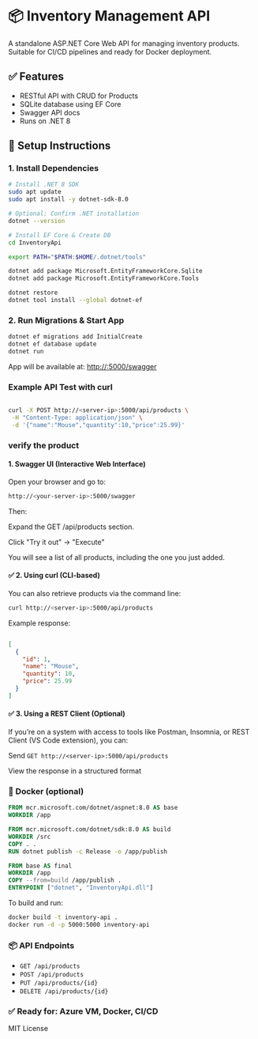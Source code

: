 # 📦 Inventory Management API

A standalone ASP.NET Core Web API for managing inventory products. Suitable for CI/CD pipelines and ready for Docker deployment.

## ✅ Features

- RESTful API with CRUD for Products
- SQLite database using EF Core
- Swagger API docs
- Runs on .NET 8

## 🧰 Setup Instructions

### 1. Install Dependencies

```bash
# Install .NET 8 SDK
sudo apt update
sudo apt install -y dotnet-sdk-8.0

# Optional: Confirm .NET installation
dotnet --version
```
```bash
# Install EF Core & Create DB
cd InventoryApi

export PATH="$PATH:$HOME/.dotnet/tools"

dotnet add package Microsoft.EntityFrameworkCore.Sqlite
dotnet add package Microsoft.EntityFrameworkCore.Tools

dotnet restore
dotnet tool install --global dotnet-ef

```

### 2. Run Migrations & Start App
```bash
dotnet ef migrations add InitialCreate
dotnet ef database update
dotnet run
```

App will be available at: [http://<server-ip>:5000/swagger](http://<server-ip>:5000/swagger)



### Example API Test with curl

```bash

curl -X POST http://<server-ip>:5000/api/products \
 -H "Content-Type: application/json" \
 -d '{"name":"Mouse","quantity":10,"price":25.99}'

```
### verify the product

#### 1. Swagger UI (Interactive Web Interface)
Open your browser and go to:
```bash
http://<your-server-ip>:5000/swagger
```
Then:

Expand the GET /api/products section.

Click "Try it out" → "Execute"

You will see a list of all products, including the one you just added.

#### ✅ 2. Using curl (CLI-based)
You can also retrieve products via the command line:

```bash
curl http://<server-ip>:5000/api/products
```
Example response:

```json

[
  {
    "id": 1,
    "name": "Mouse",
    "quantity": 10,
    "price": 25.99
  }
]
```

#### ✅ 3. Using a REST Client (Optional)
If you’re on a system with access to tools like Postman, Insomnia, or REST Client (VS Code extension), you can:

Send ``GET http://<server-ip>:5000/api/products``

View the response in a structured format


### 🐳 Docker (optional)

```dockerfile
FROM mcr.microsoft.com/dotnet/aspnet:8.0 AS base
WORKDIR /app

FROM mcr.microsoft.com/dotnet/sdk:8.0 AS build
WORKDIR /src
COPY . .
RUN dotnet publish -c Release -o /app/publish

FROM base AS final
WORKDIR /app
COPY --from=build /app/publish .
ENTRYPOINT ["dotnet", "InventoryApi.dll"]
```

To build and run:

```bash
docker build -t inventory-api .
docker run -d -p 5000:5000 inventory-api
```

### 📦 API Endpoints

- `GET /api/products`
- `POST /api/products`
- `PUT /api/products/{id}`
- `DELETE /api/products/{id}`

### ✅ Ready for: Azure VM, Docker, CI/CD

MIT License
